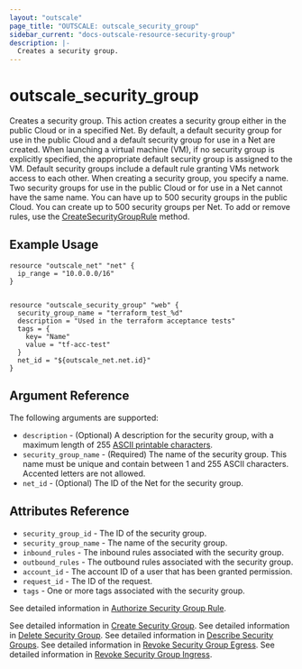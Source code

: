 ```yaml
---
layout: "outscale"
page_title: "OUTSCALE: outscale_security_group"
sidebar_current: "docs-outscale-resource-security-group"
description: |-
  Creates a security group.
---
```


# outscale_security_group

Creates a security group.
This action creates a security group either in the public Cloud or in a specified Net. By default, a default security group for use in the public Cloud and a default security group for use in a Net are created.
When launching a virtual machine (VM), if no security group is explicitly specified, the appropriate default security group is assigned to the VM. Default security groups include a default rule granting VMs network access to each other.
When creating a security group, you specify a name. Two security groups for use in the public Cloud or for use in a Net cannot have the same name.
You can have up to 500 security groups in the public Cloud. You can create up to 500 security groups per Net.
To add or remove rules, use the [CreateSecurityGroupRule](#createsecuritygrouprule) method.

## Example Usage

```hcl
resource "outscale_net" "net" {
  ip_range = "10.0.0.0/16"
}


resource "outscale_security_group" "web" {
  security_group_name = "terraform_test_%d"
  description = "Used in the terraform acceptance tests"
  tags = {
    key= "Name"
    value = "tf-acc-test"
  }
  net_id = "${outscale_net.net.id}"
}
```

## Argument Reference

The following arguments are supported:

* `description` - (Optional) A description for the security group, with a maximum length of 255 [ASCII printable characters](https://en.wikipedia.org/wiki/ASCII#Printable_characters).
* `security_group_name` - (Required) The name of the security group. This name must be unique and contain between 1 and 255 ASCII characters. Accented letters are not allowed.
* `net_id` - (Optional) The ID of the Net for the security group.

## Attributes Reference

* `security_group_id` - The ID of the security group.
* `security_group_name` - The name of the security group.
* `inbound_rules` - The inbound rules associated with the security group.
* `outbound_rules` - The outbound rules associated with the security group.
* `account_id` - The account ID of a user that has been granted permission.
* `request_id` - The ID of the request.
* `tags` - One or more tags associated with the security group.

See detailed information in [Authorize Security Group Rule](http://docs.outscale.com/api_fcu/operations/Action_AuthorizeSecurityGroupEgress_get.html#_api_fcu-action_authorizesecuritygroupegress_get).

See detailed information in [Create Security Group](http://docs.outscale.com/api_fcu/operations/Action_CreateSecurityGroup_get.html#_api_fcu-action_createsecuritygroup_get).
See detailed information in [Delete Security Group](http://docs.outscale.com/api_fcu/operations/Action_DeleteSecurityGroup_get.html#_api_fcu-action_deletesecuritygroup_get).
See detailed information in [Describe Security Groups](http://docs.outscale.com/api_fcu/operations/Action_DescribeSecurityGroups_get.html#_api_fcu-action_describesecuritygroups_get).
See detailed information in [Revoke Security Group Egress](http://docs.outscale.com/api_fcu/operations/Action_RevokeSecurityGroupEgress_get.html#_api_fcu-action_revokesecuritygroupegress_get).
See detailed information in [Revoke Security Group Ingress](http://docs.outscale.com/api_fcu/operations/Action_RevokeSecurityGroupIngress_get.html#_api_fcu-action_revokesecuritygroupingress_get).
